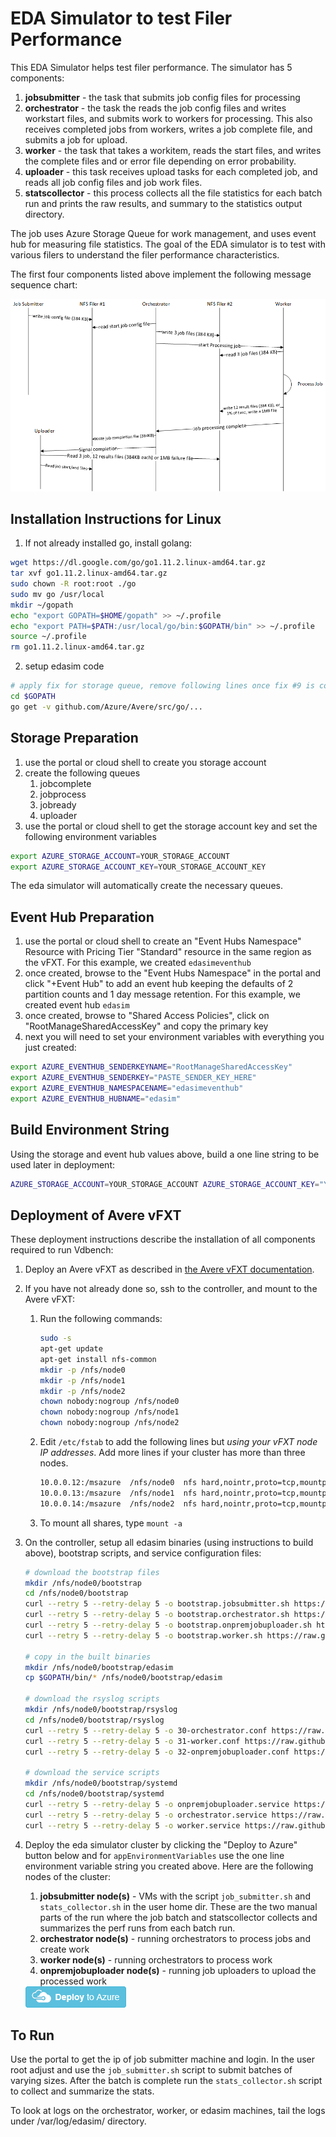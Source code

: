 # EDA Simulator to test Filer Performance

This EDA Simulator helps test filer performance.  The simulator has 5 components:
 1. **jobsubmitter** - the task that submits job config files for processing
 1. **orchestrator** - the task the reads the job config files and writes workstart files, and submits work to workers for processing.  This also receives completed jobs from workers, writes a job complete file, and submits a job for upload.
 1. **worker** - the task that takes a workitem, reads the start files, and writes the complete files and or error file depending on error probability. 
 1. **uploader** - this task receives upload tasks for each completed job, and reads all job config files and job work files.
 1. **statscollector** - this process collects all the file statistics for each batch run and prints the raw results, and summary to the statistics output directory.
 
The job uses Azure Storage Queue for work management, and uses event hub for measuring file statistics.  The goal of the EDA simulator is to test with various filers to understand the filer performance characteristics.

The first four components listed above implement the following message sequence chart:

![Message sequence chart for the job dispatch](../../../../docs/images/edasim/msc.png)

## Installation Instructions for Linux

 1. If not already installed go, install golang:

```bash
wget https://dl.google.com/go/go1.11.2.linux-amd64.tar.gz
tar xvf go1.11.2.linux-amd64.tar.gz
sudo chown -R root:root ./go
sudo mv go /usr/local
mkdir ~/gopath
echo "export GOPATH=$HOME/gopath" >> ~/.profile
echo "export PATH=$PATH:/usr/local/go/bin:$GOPATH/bin" >> ~/.profile
source ~/.profile
rm go1.11.2.linux-amd64.tar.gz
```

 2. setup edasim code
```bash
# apply fix for storage queue, remove following lines once fix #9 is committed
cd $GOPATH
go get -v github.com/Azure/Avere/src/go/...
```

## Storage Preparation

 1. use the portal or cloud shell to create you storage account
 1. create the following queues
     1. jobcomplete
     1. jobprocess
     1. jobready
     1. uploader
 1. use the portal or cloud shell to get the storage account key and set the following environment variables
```bash
export AZURE_STORAGE_ACCOUNT=YOUR_STORAGE_ACCOUNT
export AZURE_STORAGE_ACCOUNT_KEY=YOUR_STORAGE_ACCOUNT_KEY
```

The eda simulator will automatically create the necessary queues.

## Event Hub Preparation

 1. use the portal or cloud shell to create an "Event Hubs Namespace" Resource with Pricing Tier "Standard" resource in the same region as the vFXT.  For this example, we created `edasimeventhub`
 1. once created, browse to the "Event Hubs Namespace" in the portal and click "+Event Hub" to add an event hub keeping the defaults of 2 partition counts and 1 day message retention.  For this example, we created event hub `edasim`
 1. once created, browse to "Shared Access Policies", click on "RootManageSharedAccessKey" and copy the primary key
 1. next you will need to set your environment variables with everything you just created:

```bash
export AZURE_EVENTHUB_SENDERKEYNAME="RootManageSharedAccessKey"
export AZURE_EVENTHUB_SENDERKEY="PASTE_SENDER_KEY_HERE"
export AZURE_EVENTHUB_NAMESPACENAME="edasimeventhub"
export AZURE_EVENTHUB_HUBNAME="edasim"
```

## Build Environment String

Using the storage and event hub values above, build a one line string to be used later in deployment:

```bash
AZURE_STORAGE_ACCOUNT=YOUR_STORAGE_ACCOUNT AZURE_STORAGE_ACCOUNT_KEY="YOUR_STORAGE_ACCOUNT_KEY" AZURE_EVENTHUB_SENDERKEYNAME="RootManageSharedAccessKey" AZURE_EVENTHUB_SENDERKEY="PASTE_SENDER_KEY_HERE" AZURE_EVENTHUB_NAMESPACENAME="edasimeventhub" AZURE_EVENTHUB_HUBNAME="edasim"
```

## Deployment of Avere vFXT

These deployment instructions describe the installation of all components required to run Vdbench:

1. Deploy an Avere vFXT as described in [the Avere vFXT documentation](https://aka.ms/averedocs).

2. If you have not already done so, ssh to the controller, and mount to the Avere vFXT:

    1. Run the following commands:
        ```bash
        sudo -s
        apt-get update
        apt-get install nfs-common
        mkdir -p /nfs/node0
        mkdir -p /nfs/node1
        mkdir -p /nfs/node2
        chown nobody:nogroup /nfs/node0
        chown nobody:nogroup /nfs/node1
        chown nobody:nogroup /nfs/node2
        ```

    2. Edit `/etc/fstab` to add the following lines but *using your vFXT node IP addresses*. Add more lines if your cluster has more than three nodes.
        ```bash
        10.0.0.12:/msazure	/nfs/node0	nfs hard,nointr,proto=tcp,mountproto=tcp,retry=30 0 0
        10.0.0.13:/msazure	/nfs/node1	nfs hard,nointr,proto=tcp,mountproto=tcp,retry=30 0 0
        10.0.0.14:/msazure	/nfs/node2	nfs hard,nointr,proto=tcp,mountproto=tcp,retry=30 0 0
        ```

    3. To mount all shares, type `mount -a`

4. On the controller, setup all edasim binaries (using instructions to build above), bootstrap scripts, and service configuration files:
    ```bash
    # download the bootstrap files
    mkdir /nfs/node0/bootstrap
    cd /nfs/node0/bootstrap
    curl --retry 5 --retry-delay 5 -o bootstrap.jobsubmitter.sh https://raw.githubusercontent.com/Azure/Avere/master/src/go/cmd/edasim/deploymentartifacts/bootstrap/bootstrap.jobsubmitter.sh
    curl --retry 5 --retry-delay 5 -o bootstrap.orchestrator.sh https://raw.githubusercontent.com/Azure/Avere/master/src/go/cmd/edasim/deploymentartifacts/bootstrap/bootstrap.orchestrator.sh
    curl --retry 5 --retry-delay 5 -o bootstrap.onpremjobuploader.sh https://raw.githubusercontent.com/Azure/Avere/master/src/go/cmd/edasim/deploymentartifacts/bootstrap/bootstrap.onpremjobuploader.sh
    curl --retry 5 --retry-delay 5 -o bootstrap.worker.sh https://raw.githubusercontent.com/Azure/Avere/master/src/go/cmd/edasim/deploymentartifacts/bootstrap/bootstrap.worker.sh

    # copy in the built binaries
    mkdir /nfs/node0/bootstrap/edasim
    cp $GOPATH/bin/* /nfs/node0/bootstrap/edasim

    # download the rsyslog scripts
    mkdir /nfs/node0/bootstrap/rsyslog
    cd /nfs/node0/bootstrap/rsyslog
    curl --retry 5 --retry-delay 5 -o 30-orchestrator.conf https://raw.githubusercontent.com/Azure/Avere/master/src/go/cmd/edasim/deploymentartifacts/bootstrap/rsyslog/30-orchestrator.conf
    curl --retry 5 --retry-delay 5 -o 31-worker.conf https://raw.githubusercontent.com/Azure/Avere/master/src/go/cmd/edasim/deploymentartifacts/bootstrap/rsyslog/31-worker.conf
    curl --retry 5 --retry-delay 5 -o 32-onpremjobuploader.conf https://raw.githubusercontent.com/Azure/Avere/master/src/go/cmd/edasim/deploymentartifacts/bootstrap/rsyslog/32-onpremjobuploader.conf

    # download the service scripts
    mkdir /nfs/node0/bootstrap/systemd
    cd /nfs/node0/bootstrap/systemd
    curl --retry 5 --retry-delay 5 -o onpremjobuploader.service https://raw.githubusercontent.com/Azure/Avere/master/src/go/cmd/edasim/deploymentartifacts/bootstrap/systemd/onpremjobuploader.service
    curl --retry 5 --retry-delay 5 -o orchestrator.service https://raw.githubusercontent.com/Azure/Avere/master/src/go/cmd/edasim/deploymentartifacts/bootstrap/systemd/orchestrator.service
    curl --retry 5 --retry-delay 5 -o worker.service https://raw.githubusercontent.com/Azure/Avere/master/src/go/cmd/edasim/deploymentartifacts/bootstrap/systemd/worker.service
    ```

6. Deploy the eda simulator cluster by clicking the "Deploy to Azure" button below and for `appEnvironmentVariables` use the one line environment variable string you created above.  Here are the following nodes of the cluster:
    1. **jobsubmitter node(s)** - VMs with the script `job_submitter.sh` and `stats_collector.sh` in the user home dir.  These are the two manual parts of the run where the job batch and statscollector collects and summarizes the perf runs from each batch run.
    1. **orchestrator node(s)** - running orchestrators to process jobs and create work
    1. **worker node(s)** - running orchestrators to process work
    1. **onpremjobuploader node(s)** - running job uploaders to upload the processed work

    <a href="https://portal.azure.com/#create/Microsoft.Template/uri/https%3A%2F%2Fraw.githubusercontent.com%2FAzure%2FAvere%2Fmaster%2Fsrc%2Fgo%2Fcmd%2Fedasim%2Fdeploymentartifacts%2Ftemplate%2Fazuredeploy.json" target="_blank">
    <img src="https://raw.githubusercontent.com/Azure/azure-quickstart-templates/master/1-CONTRIBUTION-GUIDE/images/deploytoazure.png"/>
    </a>

## To Run

Use the portal to get the ip of job submitter machine and login.  In the user root adjust and use the `job_submitter.sh` script to submit batches of varying sizes.  After the batch is complete run the `stats_collector.sh` script to collect and summarize the stats.

To look at logs on the orchestrator, worker, or edasim machines, tail the logs under /var/log/edasim/ directory.
